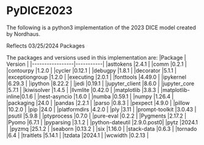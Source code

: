 # PyDICE2023

The following is a python3 implementation of the 2023 DICE model created by Nordhaus. 

Reflects 03/25/2024 Packages

The packages and versions used in this implementation are: 
|Package          | Version   |
|-----------------|-----------|
|asttokens        |2.4.1      |
|comm             |0.2.1      |
|contourpy        |1.2.0      |
|cycler           |0.12.1     |
|debugpy          |1.8.1      | 
|decorator        |5.1.1      |
|exceptiongroup   |1.2.0      |
|executing        |2.0.1      |
|fonttools        |4.49.0     |
|ipykernel        |6.29.3     |
|ipython          |8.22.2     |
|jedi             |0.19.1     |
|jupyter_client   |8.6.0      |
|jupyter_core     |5.7.1      |
|kiwisolver       |1.4.5      |
|llvmlite         |0.42.0     |
|matplotlib       |3.8.3      |
|matplotlib-inline|0.1.6      |
|nest-asyncio     |1.6.0      |
|numba            |0.59.1     |
|numpy            |1.26.4     |
|packaging        |24.0       |
|pandas           |2.2.1      |
|parso            |0.8.3      |
|pexpect          |4.9.0      |
|pillow           |10.2.0     |
|pip              |24.0       |
|platformdirs     |4.2.0      |
|ply              |3.11       |
|prompt-toolkit   |3.0.43     |
|psutil           |5.9.8      |
|ptyprocess       |0.7.0      |
|pure-eval        |0.2.2      |
|Pygments         |2.17.2     |
|Pyomo            |6.7.1      |
|pyparsing        |3.1.2      |
|python-dateutil  |2.9.0.post0|
|pytz             |2024.1     |
|pyzmq            |25.1.2     |
|seaborn          |0.13.2     |
|six              |1.16.0     |
|stack-data       |0.6.3      |
|tornado          |6.4        |
|traitlets        |5.14.1     |
|tzdata           |2024.1     |
|wcwidth          |0.2.13     |